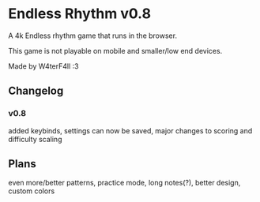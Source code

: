 # Endless Rhythm v0.8

A 4k Endless rhythm game that runs in the browser.

This game is not playable on mobile and smaller/low end devices.

Made by W4terF4ll :3

## Changelog

### v0.8 
added keybinds, settings can now be saved, major changes to scoring and difficulty scaling

## Plans

even more/better patterns, practice mode, long notes(?), better design, custom colors
